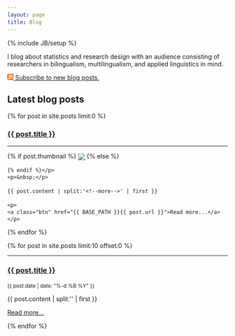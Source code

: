 ```yaml
---
layout: page
title: Blog
---
```

{% include JB/setup %}

<p>I blog about statistics and research design with an audience consisting of researchers in bilingualism, multilingualism, and applied linguistics in mind.</p>

<p><a href="blogfeed.xml"><img src="/figs/feed.png" alt="Feed"/>&nbsp;Subscribe to new blog posts.</a></p>

## Latest blog posts

<div class="row">
  {% for post in site.posts limit:0 %}
   <div class="span4">
    <a href="{{ BASE_PATH }}{{ post.url }}"><h3>{{ post.title }}</h3></a>
	<hr />
	<p>{% if post.thumbnail %}
	<img src="{{ post.thumbnail }}" style="height: 280px" align="center" />
	{% else %}
	
	{% endif %}</p>
	<p>&nbsp;</p>

	{{ post.content | split:'<!--more-->' | first }}
	 
	<p>
	<a class="btn" href="{{ BASE_PATH }}{{ post.url }}">Read more...</a>
	</p>
  </div>
  {% endfor %}
</div>


{% for post in site.posts limit:10 offset:0 %}


<hr />
<div class="row">
<div class="span12">
    <p><a href="{{ BASE_PATH }}{{ post.url }}"><h3>{{ post.title }}</h3></a></p>
    <p><small>{{ post.date | date: "%-d %B %Y" }}</small></p>
    
{{ post.content | split:'<!--more-->' | first }}

<p>
	<a class="btn" href="{{ BASE_PATH }}{{ post.url }}">Read more...</a>
	</p>
</div>
</div>

{% endfor %}
